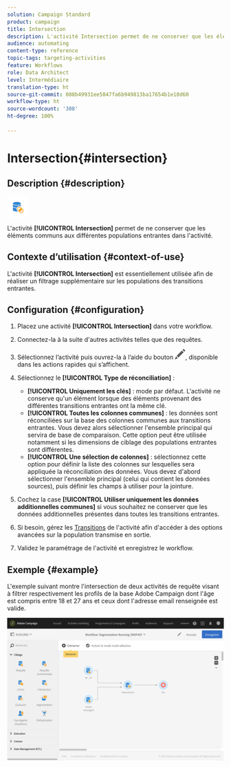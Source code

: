 ```yaml
---
solution: Campaign Standard
product: campaign
title: Intersection
description: L'activité Intersection permet de ne conserver que les éléments communs aux différentes populations entrantes dans l'activité.
audience: automating
content-type: reference
topic-tags: targeting-activities
feature: Workflows
role: Data Architect
level: Intermédiaire
translation-type: ht
source-git-commit: 088b49931ee5047fa6b949813ba17654b1e10d60
workflow-type: ht
source-wordcount: '308'
ht-degree: 100%

---
```



# Intersection{#intersection}

## Description {#description}

![](assets/intersection.png)

L&#39;activité **[!UICONTROL Intersection]** permet de ne conserver que les éléments communs aux différentes populations entrantes dans l&#39;activité.

## Contexte d’utilisation {#context-of-use}

L&#39;activité **[!UICONTROL Intersection]** est essentiellement utilisée afin de réaliser un filtrage supplémentaire sur les populations des transitions entrantes.

## Configuration {#configuration}

1. Placez une activité **[!UICONTROL Intersection]** dans votre workflow.
1. Connectez-la à la suite d&#39;autres activités telles que des requêtes.
1. Sélectionnez l’activité puis ouvrez-la à l’aide du bouton ![](assets/edit_darkgrey-24px.png), disponible dans les actions rapides qui s’affichent.
1. Sélectionnez le **[!UICONTROL Type de réconciliation]** :

   * **[!UICONTROL Uniquement les clés]** : mode par défaut. L&#39;activité ne conserve qu&#39;un élément lorsque des éléments provenant des différentes transitions entrantes ont la même clé.
   * **[!UICONTROL Toutes les colonnes communes]** : les données sont réconciliées sur la base des colonnes communes aux transitions entrantes. Vous devez alors sélectionner l&#39;ensemble principal qui servira de base de comparaison. Cette option peut être utilisée notamment si les dimensions de ciblage des populations entrantes sont différentes.
   * **[!UICONTROL Une sélection de colonnes]** : sélectionnez cette option pour définir la liste des colonnes sur lesquelles sera appliquée la réconciliation des données. Vous devez d&#39;abord sélectionner l&#39;ensemble principal (celui qui contient les données sources), puis définir les champs à utiliser pour la jointure.

1. Cochez la case **[!UICONTROL Utiliser uniquement les données additionnelles communes]** si vous souhaitez ne conserver que les données additionnelles présentes dans toutes les transitions entrantes.
1. Si besoin, gérez les [Transitions](../../automating/using/activity-properties.md) de l&#39;activité afin d&#39;accéder à des options avancées sur la population transmise en sortie.
1. Validez le paramétrage de l&#39;activité et enregistrez le workflow.

## Exemple {#example}

L&#39;exemple suivant montre l&#39;intersection de deux activités de requête visant à filtrer respectivement les profils de la base Adobe Campaign dont l&#39;âge est compris entre 18 et 27 ans et ceux dont l&#39;adresse email renseignée est valide.

![](assets/wkf_intersection_example.png)

